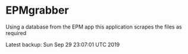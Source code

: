 # EPMgrabber
Using a database from the EPM app this application scrapes the files as required


Latest backup: Sun Sep 29 23:07:01 UTC 2019
